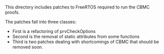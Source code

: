 This directory includes patches to FreeRTOS required to run the CBMC proofs.

The patches fall into three classes:

-   First is a refactoring of prvCheckOptions
-   Second is the removal of static attributes from some functions
-   Third is two patches dealing with shortcomings of CBMC that should be
    removed soon.
